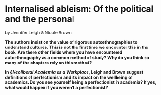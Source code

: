 # Internalised ableism: Of the political and the personal
by Jennifer Leigh & Nicole Brown

**The authors insist on the value of rigorous autoethnographies to understand cultures. This is not the first time we encounter this in the book. Are there other fields where you have encountered autoethnography as a common method of study? Why do you think so many of the chapters rely on this method?**

**In _§Neoliberal Academia as a Workplace_, Leigh and Brown suggest definitions of perfectionism and its impact on the wellbeing of academics. Do you see yourself being a perfectionist in academia? If yes, what would happen if you weren’t a perfectionist?**
